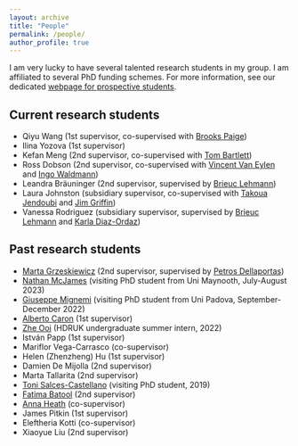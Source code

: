 ```yaml
---
layout: archive
title: "People"
permalink: /people/
author_profile: true
---
```


I am very lucky to have several talented research students in my group. I am affiliated to several PhD funding schemes. 
For more information, see our dedicated [webpage for prospective students](https://www.ucl.ac.uk/statistics/prospective-postgraduates/studentships).


## Current research students 

* Qiyu Wang (1st supervisor, co-supervised with [Brooks Paige](https://tbrx.github.io/))
* Ilina Yozova (1st supervisor)
* Kefan Meng (2nd supervisor, co-supervised with [Tom Bartlett](https://www.ucl.ac.uk/statistics/people/thomas-bartlett))
* Ross Dobson (2nd supervisor, co-supervised with [Vincent Van Eylen](https://profiles.ucl.ac.uk/72841) and [Ingo Waldmann](https://www.ucl.ac.uk/physics-astronomy/people/dr-ingo-waldmann-0))
* Leandra Bräuninger (2nd supervisor, supervised by [Brieuc Lehmann](https://brieuclehmann.github.io/))
* Laura Johnston (subsidiary supervisor, co-supervised with [Takoua Jendoubi](https://takouajendoubi.github.io/) and [Jim Griffin](https://jimegriffin.github.io/website/))
* Vanessa Rodriguez (subsidiary supervisor, supervised by [Brieuc Lehmann](https://brieuclehmann.github.io/) and [Karla Diaz-Ordaz](https://kdiazordaz.github.io/))

## Past research students

* [Marta Grzeskiewicz](https://martagrz.github.io/) (2nd supervisor, supervised by [Petros Dellaportas](https://www.homepages.ucl.ac.uk/~ucakpde/))
* [Nathan McJames](https://www.maynoothuniversity.ie/people/nathan-mcjames) (visiting PhD student from Uni Maynooth, July-August 2023)
* [Giuseppe Mignemi](https://scholar.google.com/citations?user=yvfdM3cAAAAJ&hl=en) (visiting PhD student from Uni Padova, September-December 2022)
* [Alberto Caron](https://albicaron.github.io/) (1st supervisor)
* [Zhe Ooi](https://www.linkedin.com/in/zheren-ooi/?originalSubdomain=uk) (HDRUK undergraduate summer intern, 2022)
* István Papp (1st supervisor)
* Mariflor Vega-Carrasco (co-supervisor)
* Helen (Zhenzheng) Hu (1st supervisor)
* Damien De Mijolla (2nd supervisor)
* Marta Tallarita (2nd supervisor)
* [Toni Salces-Castellano](https://scholar.google.com/citations?user=3W7FJ7oAAAAJ&hl=en) (visiting PhD student, 2019)
* [Fatima Batool](https://scholar.google.com/citations?user=5RMPJ_sAAAAJ&hl=en) (2nd supervisor)
* [Anna Heath](https://sites.google.com/site/annaheathstats/) (co-supervisor)
* James Pitkin (1st supervisor)
* Eleftheria Kotti (co-supervisor)
* Xiaoyue Liu (2nd supervisor)


